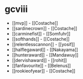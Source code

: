 # gcviii

* [[mvp]] - [[Costache]]
* [[sardinecrown]] - [[Costache]]
* [[carminefist]] - [[Somfuhr]]
* [[softhands]] - [[Costache]]
* [[relentlesscannon]] - [[yosif]]
* [[halflegaward]] - [[Nakayama]]
* [[hunteraward]] - [[Mandawuy]]
* [[dervishaward]] - [[rohit]]
* [[fanfavourite]] - [[Belenus]]
* [[rookieofyear]] - [[Costache]]